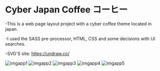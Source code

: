 # Cyber Japan Coffee コーヒー
-This is a web page layout project with a cyber coffee theme located in japan.

-I used the SASS pre-processor, HTML, CSS and some decisions with UI searches.

 -SVG'S site: https://undraw.co/<br>



<img src = "./IMG/TravelApp-1.png" title="imgapp1"></img>
<img src = "./IMG/TravelApp-2.png" title="imgapp2"></img>
<img src = "./IMG/TravelApp-3.png" title="imgapp3"></img>
<img src = "./IMG/TravelApp-4.png" title="imgapp4"></img>
<img src = "./IMG/TravelApp-5.png" title="imgapp5"></img>

